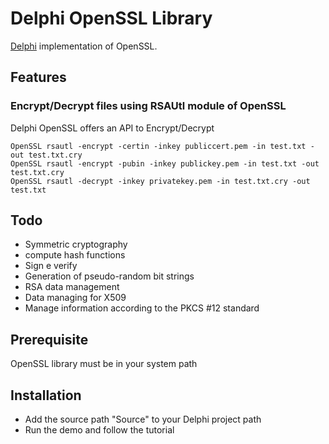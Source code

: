 # Delphi OpenSSL Library

[Delphi](http://www.embarcadero.com/products/delphi) implementation of OpenSSL.

## Features

### Encrypt/Decrypt files using RSAUtl module of OpenSSL

Delphi OpenSSL offers an API to Encrypt/Decrypt

    OpenSSL rsautl -encrypt -certin -inkey publiccert.pem -in test.txt -out test.txt.cry
    OpenSSL rsautl -encrypt -pubin -inkey publickey.pem -in test.txt -out test.txt.cry
    OpenSSL rsautl -decrypt -inkey privatekey.pem -in test.txt.cry -out test.txt

## Todo

- Symmetric cryptography
- compute hash functions
- Sign e verify
- Generation of pseudo-random bit strings
- RSA data management
- Data managing for X509
- Manage information according to the PKCS #12 standard

## Prerequisite
OpenSSL library must be in your system path

## Installation
- Add the source path "Source" to your Delphi project path
- Run the demo and follow the tutorial

